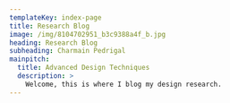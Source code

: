 ```yaml
---
templateKey: index-page
title: Research Blog
image: /img/8104702951_b3c9388a4f_b.jpg
heading: Research Blog
subheading: Charmain Pedrigal
mainpitch:
  title: Advanced Design Techniques
  description: >
    Welcome, this is where I blog my design research.
---
```

